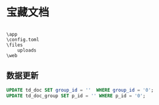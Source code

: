 # 宝藏文档

```text

\app
\config.toml
\files
    uploads
\web

```

## 数据更新
```sql
UPDATE td_doc SET group_id = ''  WHERE group_id = '0';
UPDATE td_doc_group SET p_id = '' WHERE p_id = '0';
```